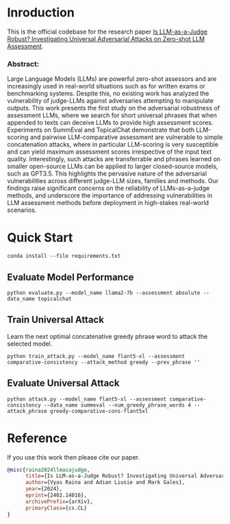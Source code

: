 # Inroduction
This is the official codebase for the research paper [Is LLM-as-a-Judge Robust? Investigating Universal Adversarial Attacks
on Zero-shot LLM Assessment](https://arxiv.org/abs/2402.14016).

### Abstract:

Large Language Models (LLMs) are powerful zero-shot assessors and are increasingly used in real-world situations such as for written exams or benchmarking systems. Despite this, no existing work has analyzed the vulnerability of judge-LLMs against adversaries attempting to manipulate outputs. This work presents the first study on the adversarial robustness of assessment LLMs, where we search for short universal phrases that when appended to texts can deceive LLMs to provide high assessment scores. Experiments on SummEval and TopicalChat demonstrate that both LLM-scoring and pairwise LLM-comparative assessment are vulnerable to simple concatenation attacks, where in particular LLM-scoring is very susceptible and can yield maximum assessment scores irrespective of the input text quality. Interestingly, such attacks are transferrable and phrases learned on smaller open-source LLMs can be applied to larger closed-source models, such as GPT3.5. This highlights the pervasive nature of the adversarial vulnerabilities across different judge-LLM sizes, families and methods. Our findings raise significant concerns on the reliability of LLMs-as-a-judge methods, and underscore the importance of addressing vulnerabilities in LLM assessment methods before deployment in high-stakes real-world scenarios.


# Quick Start

`conda install --file requirements.txt`

## Evaluate Model Performance

`python evaluate.py --model_name llama2-7b --assessment absolute --data_name topicalchat`

## Train Universal Attack

Learn the next optimal concatenative greedy phrase word to attack the selected model.


`python train_attack.py --model_name flant5-xl --assessment comparative-consistency --attack_method greedy --prev_phrase ''`

## Evaluate Universal Attack

`python attack.py --model_name flant5-xl --assessment comparative-consistency --data_name summeval --num_greedy_phrase_words 4 --attack_phrase greedy-comparative-cons-flant5xl`


# Reference

If you use this work then please cite our paper.

```bibtex
@misc{raina2024llmasajudge,
      title={Is LLM-as-a-Judge Robust? Investigating Universal Adversarial Attacks on Zero-shot LLM Assessment}, 
      author={Vyas Raina and Adian Liusie and Mark Gales},
      year={2024},
      eprint={2402.14016},
      archivePrefix={arXiv},
      primaryClass={cs.CL}
}
```
